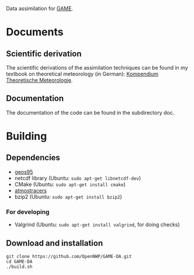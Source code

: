 Data assimilation for [GAME](https://github.com/OpenNWP/GAME).

# Documents

## Scientific derivation

The scientific derivations of the assimilation techniques can be found in my textbook on theoretical meteorology (in German): [Kompendium Theoretische Meteorologie](https://raw.githubusercontent.com/MHBalsmeier/kompendium/master/kompendium.pdf).

## Documentation

The documentation of the code can be found in the subdirectory doc.

# Building

## Dependencies

* [geos95](https://github.com/OpenNWP/geos95)
* netcdf library (Ubuntu: `sudo apt-get libnetcdf-dev`)
* CMake (Ubuntu: `sudo apt-get install cmake`)
* [atmostracers](https://github.com/OpenNWP/atmostracers)
* bzip2 (Ubuntu: `sudo apt-get install bzip2`)

### For developing

* Valgrind (Ubuntu: `sudo apt-get install valgrind`, for doing checks)

## Download and installation

	git clone https://github.com/OpenNWP/GAME-DA.git
	cd GAME-DA
	./build.sh
